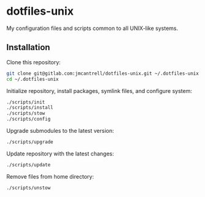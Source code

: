 # dotfiles-unix

My configuration files and scripts common to all UNIX-like systems.

## Installation

Clone this repository:

```sh
git clone git@gitlab.com:jmcantrell/dotfiles-unix.git ~/.dotfiles-unix
cd ~/.dotfiles-unix
```

Initialize repository, install packages, symlink files, and configure system:

```sh
./scripts/init
./scripts/install
./scripts/stow
./scripts/config
```

Upgrade submodules to the latest version:

```sh
./scripts/upgrade
```

Update repository with the latest changes:

```sh
./scripts/update
```

Remove files from home directory:

```sh
./scripts/unstow
```
